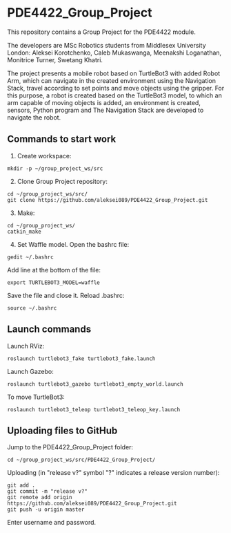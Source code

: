 # PDE4422_Group_Project
This repository contains a Group Project for the PDE4422 module.

The developers are MSc Robotics students from Middlesex University London: Aleksei Korotchenko, Caleb Mukaswanga, Meenakshi Loganathan, Monitrice Turner, Swetang Khatri.

The project presents a mobile robot based on TurtleBot3 with added Robot Arm, which can navigate in the created environment using the Navigation Stack, travel according to set points and move objects using the gripper. For this purpose, a robot is created based on the TurtleBot3 model, to which an arm capable of moving objects is added, an environment is created, sensors, Python program and The Navigation Stack are developed to navigate the robot.

## Commands to start work
1. Create workspace:
```
mkdir -p ~/group_project_ws/src
```
2. Clone Group Project repository:
```
cd ~/group_project_ws/src/
git clone https://github.com/aleksei089/PDE4422_Group_Project.git
```
3. Make:
```
cd ~/group_project_ws/
catkin_make
```
4. Set Waffle model.  Open the bashrc file:
```
gedit ~/.bashrc
```
Add line at the bottom of the file:
```
export TURTLEBOT3_MODEL=waffle
```
Save the file and close it. Reload .bashrc:
```
source ~/.bashrc
```
## Launch commands
Launch RViz:
```
roslaunch turtlebot3_fake turtlebot3_fake.launch
```
Launch Gazebo:
```
roslaunch turtlebot3_gazebo turtlebot3_empty_world.launch
```
To move TurtleBot3:
```
roslaunch turtlebot3_teleop turtlebot3_teleop_key.launch
```
## Uploading files to GitHub
Jump to the PDE4422_Group_Project folder:
```
cd ~/group_project_ws/src/PDE4422_Group_Project/
```
Uploading (in "release v?" symbol "?" indicates a release version number):
```
git add .
git commit -m "release v?"
git remote add origin https://github.com/aleksei089/PDE4422_Group_Project.git
git push -u origin master
```
Enter username and password.
